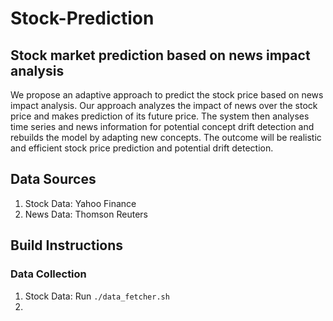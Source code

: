 # Stock-Prediction

## Stock market prediction based on news impact analysis

We propose an adaptive approach to predict the stock price based on news impact analysis. Our approach analyzes the impact of news over the stock price and makes prediction of its future price. The system then analyses time series and news information for potential concept drift detection and rebuilds the model by adapting new concepts. The outcome will be realistic and efficient stock price prediction and potential drift detection. 

## Data Sources
1. Stock Data: Yahoo Finance
2. News Data: Thomson Reuters

## Build Instructions

### Data Collection
1. Stock Data: Run `./data_fetcher.sh` 
2.